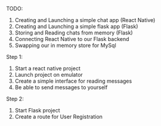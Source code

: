 TODO:

1. Creating and Launching a simple chat app (React Native)
2. Creating and Launching a simple flask app (Flask)
3. Storing and Reading chats from memory (Flask)
4. Connecting React Native to our Flask backend
5. Swapping our in memory store for MySql

Step 1:
1. Start a react native project
2. Launch project on emulator
3. Create a simple interface for reading messages
4. Be able to send messages to yourself

Step 2:
1. Start Flask project
2. Create a route for User Registration
